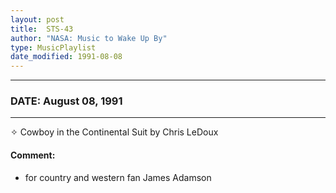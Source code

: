 ```yaml
---
layout: post
title:  STS-43
author: "NASA: Music to Wake Up By"
type: MusicPlaylist
date_modified: 1991-08-08
---
```


----
### DATE: August 08, 1991
----
✧ Cowboy in the Continental Suit by Chris LeDoux

#### Comment:
* for country and western fan James Adamson
